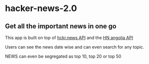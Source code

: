 # hacker-news-2.0

## Get all the important news in one go

This app is built on top of [hckr.news API](https://hckrnews.com/)  and the [HN angolia API](https://hn.algolia.com/api)

Users can see the news date wise and can even search for any topic.

NEWS can even be segregated as top 10, top 20 or top 50



